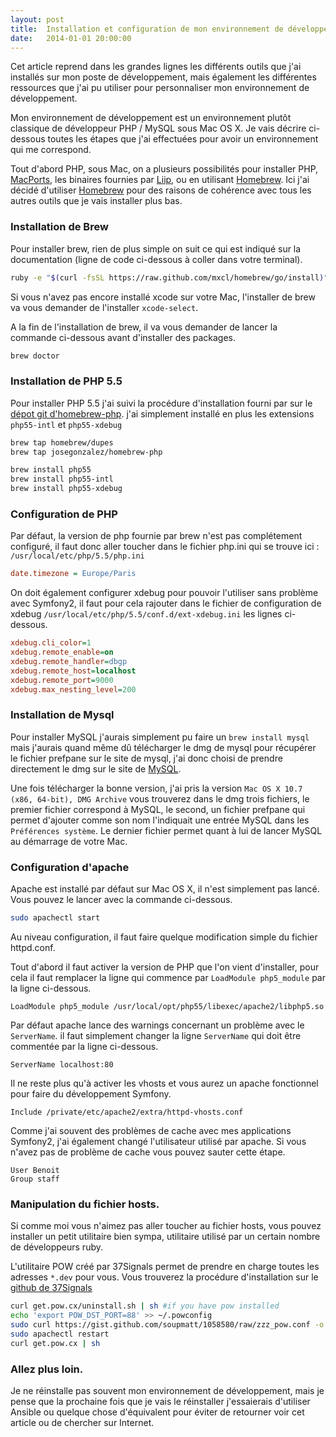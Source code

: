 ```yaml
---
layout: post
title:  Installation et configuration de mon environnement de développement
date:   2014-01-01 20:00:00
---
```


Cet article reprend dans les grandes lignes les différents outils que j'ai installés sur mon poste de développement, mais également les différentes ressources que j'ai pu utiliser pour personnaliser mon environnement de développement.

Mon environnement de développement est un environnement plutôt classique de développeur PHP / MySQL sous Mac OS X.
Je vais décrire ci-dessous toutes les étapes que j'ai effectuées pour avoir un environnement qui me correspond.

Tout d'abord PHP, sous Mac, on a plusieurs possibilités pour installer PHP, [MacPorts][macports], les binaires fournies par [Liip][liip_php], ou en utilisant [Homebrew][brew]. Ici j'ai décidé d'utiliser [Homebrew][brew] pour des raisons de cohérence avec tous les autres outils que je vais installer plus bas.

### Installation de Brew

Pour installer brew, rien de plus simple on suit ce qui est indiqué sur la documentation (ligne de code ci-dessous à coller dans votre terminal).

``` bash
ruby -e "$(curl -fsSL https://raw.github.com/mxcl/homebrew/go/install)"
```

Si vous n'avez pas encore installé xcode sur votre Mac, l'installer de brew va vous demander de l'installer ``xcode-select``.

A la fin de l'installation de brew, il va vous demander de lancer la commande ci-dessous avant d'installer des packages.

``` bash
brew doctor
```

### Installation de PHP 5.5

Pour installer PHP 5.5 j'ai suivi la procédure d'installation fourni par sur le [dépot git d'homebrew-php][homebrew_php]. j'ai simplement installé en plus les extensions ``php55-intl`` et ``php55-xdebug``

``` bash
brew tap homebrew/dupes
brew tap josegonzalez/homebrew-php

brew install php55
brew install php55-intl
brew install php55-xdebug
```

### Configuration de PHP

Par défaut, la version de php fournie par brew n'est pas complétement configuré, il faut donc aller toucher dans le fichier php.ini qui se trouve ici : ``/usr/local/etc/php/5.5/php.ini``

``` ini
date.timezone = Europe/Paris
```

On doit également configurer xdebug pour pouvoir l'utiliser sans problème avec Symfony2, il faut pour cela rajouter dans le fichier de configuration de xdebug ``/usr/local/etc/php/5.5/conf.d/ext-xdebug.ini`` les lignes ci-dessous.

``` ini
xdebug.cli_color=1
xdebug.remote_enable=on
xdebug.remote_handler=dbgp
xdebug.remote_host=localhost
xdebug.remote_port=9000
xdebug.max_nesting_level=200
```

### Installation de Mysql

Pour installer MySQL j'aurais simplement pu faire un ``brew install mysql`` mais j'aurais quand même dû télécharger le dmg de mysql pour récupérer le fichier prefpane sur le site de mysql, j'ai donc choisi de prendre directement le dmg sur le site de [MySQL][mysql].

Une fois télécharger la bonne version, j'ai pris la version ``Mac OS X 10.7 (x86, 64-bit), DMG Archive`` vous trouverez dans le dmg trois fichiers, le premier fichier correspond à MySQL, le second, un fichier prefpane qui permet d'ajouter comme son nom l'indiquait une entrée MySQL dans les ``Préférences système``. Le dernier fichier permet quant à lui de lancer MySQL au démarrage de votre Mac.

### Configuration d'apache

Apache est installé par défaut sur Mac OS X, il n'est simplement pas lancé. Vous pouvez le lancer avec la commande ci-dessous.

``` bash
sudo apachectl start
```

Au niveau configuration, il faut faire quelque modification simple du fichier httpd.conf.

Tout d'abord il faut activer la version de PHP que l'on vient d'installer, pour cela il faut remplacer la ligne qui commence par ``LoadModule php5_module`` par la ligne ci-dessous.

``` 
LoadModule php5_module /usr/local/opt/php55/libexec/apache2/libphp5.so
```

Par défaut apache lance des warnings concernant un problème avec le ``ServerName``. il faut simplement changer la ligne ``ServerName`` qui doit être commentée par la ligne ci-dessous.

```
ServerName localhost:80
```

Il ne reste plus qu'à activer les vhosts et vous aurez un apache fonctionnel pour faire du développement Symfony.

```
Include /private/etc/apache2/extra/httpd-vhosts.conf
```

Comme j'ai souvent des problèmes de cache avec mes applications Symfony2, j'ai également changé l'utilisateur utilisé par apache. Si vous n'avez pas de problème de cache vous pouvez sauter cette étape.

```
User Benoit
Group staff
```

### Manipulation du fichier hosts.

Si comme moi vous n'aimez pas aller toucher au fichier hosts, vous pouvez installer un petit utilitaire bien sympa, utilitaire utilisé par un certain nombre de développeurs ruby.

L'utilitaire POW créé par 37Signals permet de prendre en charge toutes les adresses ``*.dev`` pour vous.
Vous trouverez la procédure d'installation sur le [github de 37Signals][37Signals_pow]

``` bash
curl get.pow.cx/uninstall.sh | sh #if you have pow installed
echo 'export POW_DST_PORT=88' >> ~/.powconfig
sudo curl https://gist.github.com/soupmatt/1058580/raw/zzz_pow.conf -o /private/etc/apache2/other/zzz_pow.conf
sudo apachectl restart
curl get.pow.cx | sh
```


### Allez plus loin.

Je ne réinstalle pas souvent mon environnement de développement, mais je pense que la prochaine fois que je vais le réinstaller j'essaierais d'utiliser Ansible ou quelque chose d'équivalent pour éviter de retourner voir cet article ou de chercher sur Internet.

[macports]: https://trac.macports.org/wiki/howto/MAMP
[liip_php]: http://php-osx.liip.ch/
[brew]: http://brew.sh/
[homebrew_php]: https://github.com/josegonzalez/homebrew-php#installation
[mysql]: http://dev.mysql.com/downloads/mysql/
[37Signals_pow]: https://github.com/37signals/pow/wiki/Running-Pow-with-Apache

